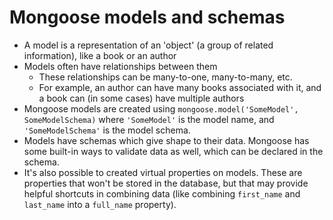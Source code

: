 # Mongoose models and schemas

- A model is a representation of an 'object' (a group of related information), like a book or an author
- Models often have relationships between them
  - These relationships can be many-to-one, many-to-many, etc.
  - For example, an author can have many books associated with it, and a book can (in some cases) have multiple authors
- Mongoose models are created using `mongoose.model('SomeModel', SomeModelSchema)` where `'SomeModel'` is the model name, and `'SomeModelSchema'` is the model schema.
- Models have schemas which give shape to their data. Mongoose has some built-in ways to validate data as well, which can be declared in the schema.
- It's also possible to created virtual properties on models. These are properties that won't be stored in the database, but that may provide helpful shortcuts in combining data (like combining `first_name` and `last_name` into a  `full_name` property).